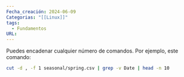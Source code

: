 ```yaml
---
Fecha_creación: 2024-06-09
Categorias: "[[Linux]]"
tags:
  - Fundamentos
URL:
---
```

Puedes encadenar cualquier número de comandos. Por ejemplo, este comando:

```bash
cut -d , -f 1 seasonal/spring.csv | grep -v Date | head -n 10
```


